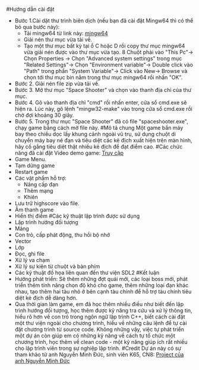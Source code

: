 #Hướng dẫn cài đặt
* Bước 1.Cài dặt thư trình biên dịch (nếu bạn đã cài đặt Mingw64 thì có thể bỏ qua bước này):
    * Tải mingw64 từ link này: [mingw64](https://sourceforge.net/projects/mingw-w64/files/Toolchains%20targetting%20Win64/Personal%20Builds/mingw-builds/7.3.0/threads-win32/seh/x86_64-7.3.0-release-win32-seh-rt_v5-rev0.7z/download)
    * Giải nén thư mục vừa tải về.
    * Tạo một thư mục bất kỳ tại ổ C hoặc D rồi copy thư mục mingw64 vừa giải nén được vào thư mục vừa tạo.
    8 Chuột phải vào "This Pc"-> Chọn Properties -> Chọn "Advanced system settings" trong mục "Related Settings"-> Chọn "Environment variable"-> Double click vào "Path" trong phần "System Variable"-> Click vào New-> Browse và chọn tới thư mục bin nằm trong thư mục mingw64 rồi nhấn "OK".
* Bước 2. Giải nén file zip vừa tải về.
* Bước 3. Mở thư mục "Space Shooter" và chọn vào thanh địa chỉ của thư mục.
* Bước 4. Gõ vào thanh địa chỉ "cmd" rồi nhấn enter, cửa sổ cmd.exe sẽ hiện ra. Lúc này, gõ lệnh "mingw32-make" vào trong cửa sổ cmd.exe rồi chờ đợi khoảng 30 giây.
* Bước 5. Trong thư mục "Space Shooter" đã có file "spaceshooter.exe", chạy game bằng cách mở file này. 
#Mô tả chung
Một game bắn máy bay theo chiều dọc lấy khung cảnh ngoài vũ trụ, sử dụng chuột di chuyển máy bay né đạn và tiêu diệt các kẻ địch xuất hiện trên màn hình, hãy cố gắng tiêu diệt thật nhiều kẻ địch để đạt điểm cao.
#Các chức năng đã cài đặt
Video demo game: [Truy cập](https://youtu.be/zUWZ2j17m_Y)
* Game Menu.
* Tạm dừng game
* Restart game
* Các vật phẩm hỗ trợ:
    * Nâng cấp đạn
    * Thêm mạng
    * Khiên
* Lưu trữ highscore vào file.
* Âm thanh game
* Hiển thị điểm
#Các kỹ thuật lập trình được sử dụng
* Lập trình hướng đối tượng
* Mảng
* Con trỏ, cấp phát động, thu hồi bộ nhớ
* Vector
* Lớp
* Đọc, ghi file
* Xử lý va chạm
* Xử lý sự kiện từ chuột và bàn phím
* Các kỹ thuật đồ họa liên quan đến thư viện SDL2
#Kết luận
* Hướng phát triển: Sẽ thêm những đợt quái mới, các loại boss mới, phát triển thêm tính năng chọn độ khó cho game, thêm những loại đạn khác nhau, tạo thêm hai tàu nhỏ ở bên cạnh tàu chính để hỗ trợ tàu chính tiêu diệt kẻ địch dễ dàng hơn.
* Qua thời gian làm game, em đã học thêm nhiều điều như biết đến lập trình hướng đối tượng, học thêm được kỹ năng tra cứu và xử lý thông tin, hiểu rõ hơn về con trỏ trong ngôn ngữ lập trình C++, biết cách cài đặt một thư viện ngoài cho chương trình, hiểu về những câu lệnh để tự cài đặt chương trình từ source code. Không những vậy, việc tự phát triển một dự án còn giúp em có những kỹ năng về cách tự tổ chức một chương trình, học thêm về clean code - một kỹ năng giúp ích rất nhiều cho lập trình viên trong sự nghiệp lập trình.
#Credit
Dự án này có sự tham khảo từ anh Nguyễn Minh Đức, sinh viên K65, CN8: [Project của anh Nguyễn Minh Đức](https://github.com/minhduc1122002/BulletHeaven)



